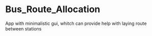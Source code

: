 # Bus_Route_Allocation
App with minimalistic gui, whitch can provide help with laying route between stations 
